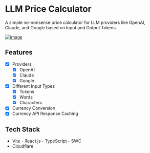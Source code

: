# LLM Price Calculator

A simple no-nonsense price calculator for LLM providers like OpenAI, Claude, and Google based on Input and Output Tokens.

[![image](https://github.com/user-attachments/assets/a6e4f7be-7382-4d8a-af25-4280210747e9)](https://llmprice.fyi/)


## Features

- [x] Providers
  - [x] OpenAI
  - [x] Claude
  - [x] Google
- [x] Different Input Types
  - [x] Tokens
  - [x] Words
  - [X] Characters
- [x] Currency Conversion
- [x] Currency API Response Caching

## Tech Stack

- Vite - React.js - TypeScript - SWC
- Cloudflare
